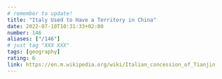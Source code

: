 ```yaml
---
# remember to update!
title: "Italy Used to Have a Territory in China"
date: 2022-07-10T10:31:33+02:00
number: 146
aliases: ["/146"]
# just tag "XXX XXX"
tags: [geography]
rating: 6
link: https://en.m.wikipedia.org/wiki/Italian_concession_of_Tianjin
---
```

